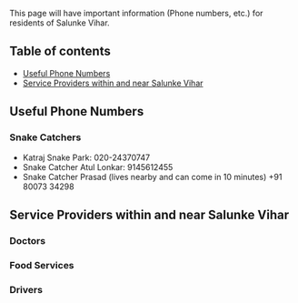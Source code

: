This page will have important information (Phone numbers, etc.) for residents of Salunke Vihar.

## Table of contents

- [Useful Phone Numbers](#phone_numbers)
- [Service Providers within and near Salunke Vihar](#services)

<h2 id="phone_numbers">Useful Phone Numbers</h2>

### Snake Catchers

- Katraj Snake Park: 020-24370747 
- Snake Catcher Atul Lonkar: 9145612455
- Snake Catcher Prasad (lives nearby and can come in 10 minutes)  +91 80073 34298

<h2 id="services">Service Providers within and near Salunke Vihar</h2>

### Doctors ###

### Food Services ###

### Drivers ###

